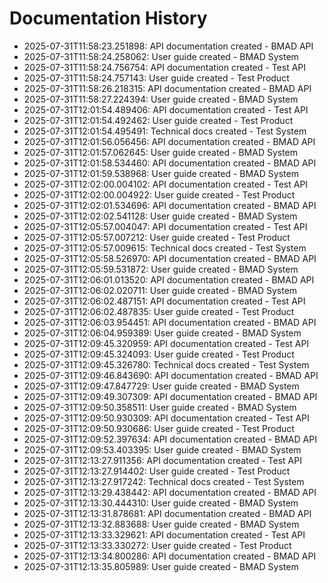 # Documentation History

- 2025-07-31T11:58:23.251898: API documentation created - BMAD API
- 2025-07-31T11:58:24.258062: User guide created - BMAD System
- 2025-07-31T11:58:24.756754: API documentation created - Test API
- 2025-07-31T11:58:24.757143: User guide created - Test Product
- 2025-07-31T11:58:26.218315: API documentation created - BMAD API
- 2025-07-31T11:58:27.224394: User guide created - BMAD System
- 2025-07-31T12:01:54.489406: API documentation created - Test API
- 2025-07-31T12:01:54.492462: User guide created - Test Product
- 2025-07-31T12:01:54.495491: Technical docs created - Test System
- 2025-07-31T12:01:56.056456: API documentation created - BMAD API
- 2025-07-31T12:01:57.062645: User guide created - BMAD System
- 2025-07-31T12:01:58.534460: API documentation created - BMAD API
- 2025-07-31T12:01:59.538968: User guide created - BMAD System
- 2025-07-31T12:02:00.004102: API documentation created - Test API
- 2025-07-31T12:02:00.004922: User guide created - Test Product
- 2025-07-31T12:02:01.534696: API documentation created - BMAD API
- 2025-07-31T12:02:02.541128: User guide created - BMAD System
- 2025-07-31T12:05:57.004047: API documentation created - Test API
- 2025-07-31T12:05:57.007212: User guide created - Test Product
- 2025-07-31T12:05:57.009615: Technical docs created - Test System
- 2025-07-31T12:05:58.526970: API documentation created - BMAD API
- 2025-07-31T12:05:59.531872: User guide created - BMAD System
- 2025-07-31T12:06:01.013520: API documentation created - BMAD API
- 2025-07-31T12:06:02.020711: User guide created - BMAD System
- 2025-07-31T12:06:02.487151: API documentation created - Test API
- 2025-07-31T12:06:02.487835: User guide created - Test Product
- 2025-07-31T12:06:03.954451: API documentation created - BMAD API
- 2025-07-31T12:06:04.959389: User guide created - BMAD System
- 2025-07-31T12:09:45.320959: API documentation created - Test API
- 2025-07-31T12:09:45.324093: User guide created - Test Product
- 2025-07-31T12:09:45.326780: Technical docs created - Test System
- 2025-07-31T12:09:46.843690: API documentation created - BMAD API
- 2025-07-31T12:09:47.847729: User guide created - BMAD System
- 2025-07-31T12:09:49.307309: API documentation created - BMAD API
- 2025-07-31T12:09:50.358511: User guide created - BMAD System
- 2025-07-31T12:09:50.930309: API documentation created - Test API
- 2025-07-31T12:09:50.930686: User guide created - Test Product
- 2025-07-31T12:09:52.397634: API documentation created - BMAD API
- 2025-07-31T12:09:53.403395: User guide created - BMAD System
- 2025-07-31T12:13:27.911356: API documentation created - Test API
- 2025-07-31T12:13:27.914402: User guide created - Test Product
- 2025-07-31T12:13:27.917242: Technical docs created - Test System
- 2025-07-31T12:13:29.438442: API documentation created - BMAD API
- 2025-07-31T12:13:30.444310: User guide created - BMAD System
- 2025-07-31T12:13:31.878681: API documentation created - BMAD API
- 2025-07-31T12:13:32.883688: User guide created - BMAD System
- 2025-07-31T12:13:33.329621: API documentation created - Test API
- 2025-07-31T12:13:33.330272: User guide created - Test Product
- 2025-07-31T12:13:34.800286: API documentation created - BMAD API
- 2025-07-31T12:13:35.805989: User guide created - BMAD System
